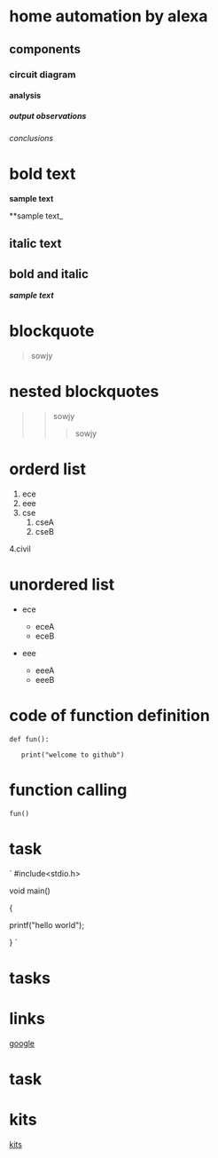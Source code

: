 # home automation by alexa
## components
### circuit diagram
#### analysis
##### output observations
###### conclusions

# bold text

**sample text**

**sample text_

## italic text
## bold and italic
**_sample text_**

# blockquote
> sowjy
# nested blockquotes
>> sowjy
>>> sowjy
# orderd list
1. ece
2. eee
3. cse
     1.  cseA
     2.  cseB

4.civil
# unordered list
- ece
   - eceA
    - eceB
   
- eee
    + eeeA
    + eeeB
# code of function definition
```
def fun():
   
   print("welcome to github")
```
# function calling
`
fun()
`
# task
`
#include<stdio.h>

void main()

{

printf("hello world");

}
`
# tasks
# links
[google](https://github.com/sowjanya46765/basic-linux-commnds/tree-save/main/README.m)
# task
# kits
[kits](Googlehttps://www.google.com) 
